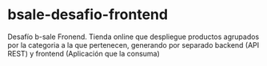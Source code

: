 # bsale-desafio-frontend
Desafío b-sale Fronend. Tienda online que despliegue productos agrupados por la categoria a la que pertenecen, generando por separado backend (API REST) y frontend (Aplicación que la consuma)
